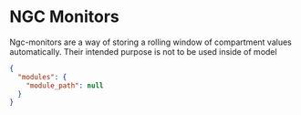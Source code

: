 # NGC Monitors

Ngc-monitors are a way of storing a rolling window of compartment values automatically. Their intended purpose is not to be used inside of model 
```json
{
  "modules": {
    "module_path": null
  }
}
```